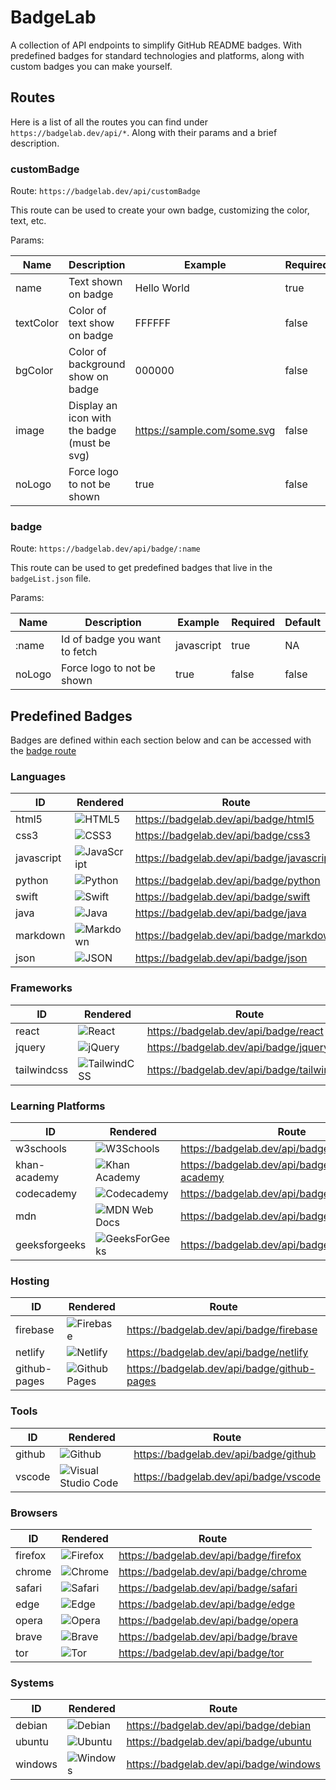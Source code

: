 # BadgeLab

A collection of API endpoints to simplify GitHub README badges. With predefined badges for standard technologies and platforms, along with custom badges you can make yourself.

## Routes

Here is a list of all the routes you can find under `https://badgelab.dev/api/*`. Along with their params and a brief description.

### customBadge

Route:
`https://badgelab.dev/api/customBadge`

This route can be used to create your own badge, customizing the color, text, etc.

Params:

| Name      | Description                                  | Example                       | Required | Default |
| --------- | -------------------------------------------- | ----------------------------- | -------- | ------- |
| name      | Text shown on badge                          | Hello World                   | true     | NA      |
| textColor | Color of text show on badge                  | FFFFFF                        | false    | white   |
| bgColor   | Color of background show on badge            | 000000                        | false    | black   |
| image     | Display an icon with the badge (must be svg) | <https://sample.com/some.svg> | false    | "null"  |
| noLogo    | Force logo to not be shown                   | true                          | false    | false   |

### badge

Route:
`https://badgelab.dev/api/badge/:name`

This route can be used to get predefined badges that live in the `badgeList.json` file.

Params:

| Name   | Description                   | Example    | Required | Default |
| ------ | ----------------------------- | ---------- | -------- | ------- |
| :name  | Id of badge you want to fetch | javascript | true     | NA      |
| noLogo | Force logo to not be shown    | true       | false    | false   |

## Predefined Badges

Badges are defined within each section below and can be accessed with the [badge route](#badge)

### Languages

| ID         | Rendered                                                 | Route                                       |
| ---------- | -------------------------------------------------------- | ------------------------------------------- |
| html5      | ![HTML5](https://badgelab.dev/api/badge/html5)           | <https://badgelab.dev/api/badge/html5>      |
| css3       | ![CSS3](https://badgelab.dev/api/badge/css3)             | <https://badgelab.dev/api/badge/css3>       |
| javascript | ![JavaScript](https://badgelab.dev/api/badge/javascript) | <https://badgelab.dev/api/badge/javascript> |
| python     | ![Python](https://badgelab.dev/api/badge/python)         | <https://badgelab.dev/api/badge/python>     |
| swift      | ![Swift](https://badgelab.dev/api/badge/swift)           | <https://badgelab.dev/api/badge/swift>      |
| java       | ![Java](https://badgelab.dev/api/badge/java)             | <https://badgelab.dev/api/badge/java>       |
| markdown   | ![Markdown](https://badgelab.dev/api/badge/markdown)     | <https://badgelab.dev/api/badge/markdown>   |
| json       | ![JSON](https://badgelab.dev/api/badge/json)             | <https://badgelab.dev/api/badge/json>       |

### Frameworks
| ID          | Rendered                                                   | Route                                        |
| ----------- | ---------------------------------------------------------- | -------------------------------------------- |
| react       | ![React](https://badgelab.dev/api/badge/react)             | <https://badgelab.dev/api/badge/react>       |
| jquery      | ![jQuery](https://badgelab.dev/api/badge/jquery)           | <https://badgelab.dev/api/badge/jquery>      |
| tailwindcss | ![TailwindCSS](https://badgelab.dev/api/badge/tailwindcss) | <https://badgelab.dev/api/badge/tailwindcss> |

### Learning Platforms

| ID            | Rendered                                                       | Route                                          |
| ------------- | -------------------------------------------------------------- | ---------------------------------------------- |
| w3schools     | ![W3Schools](https://badgelab.dev/api/badge/w3schools)         | <https://badgelab.dev/api/badge/w3schools>     |
| khan-academy  | ![Khan Academy](https://badgelab.dev/api/badge/khan-academy)   | <https://badgelab.dev/api/badge/khan-academy>  |
| codecademy    | ![Codecademy](https://badgelab.dev/api/badge/codecademy)       | <https://badgelab.dev/api/badge/codecademy>    |
| mdn           | ![MDN Web Docs](https://badgelab.dev/api/badge/mdn)            | <https://badgelab.dev/api/badge/mdn>           |
| geeksforgeeks | ![GeeksForGeeks](https://badgelab.dev/api/badge/geeksforgeeks) | <https://badgelab.dev/api/badge/geeksforgeeks> |

### Hosting

| ID           | Rendered                                                     | Route                                         |
| ------------ | ------------------------------------------------------------ | --------------------------------------------- |
| firebase     | ![Firebase](https://badgelab.dev/api/badge/firebase)         | <https://badgelab.dev/api/badge/firebase>     |
| netlify      | ![Netlify](https://badgelab.dev/api/badge/netlify)           | <https://badgelab.dev/api/badge/netlify>      |
| github-pages | ![Github Pages](https://badgelab.dev/api/badge/github-pages) | <https://badgelab.dev/api/badge/github-pages> |

### Tools

| ID     | Rendered                                                     | Route                                   |
| ------ | ------------------------------------------------------------ | --------------------------------------- |
| github | ![Github](https://badgelab.dev/api/badge/github)             | <https://badgelab.dev/api/badge/github> |
| vscode | ![Visual Studio Code](https://badgelab.dev/api/badge/vscode) | <https://badgelab.dev/api/badge/vscode> |

### Browsers
| ID      | Rendered                                           | Route                                    |
| ------- | -------------------------------------------------- | ---------------------------------------- |
| firefox | ![Firefox](https://badgelab.dev/api/badge/firefox) | <https://badgelab.dev/api/badge/firefox> |
| chrome  | ![Chrome](https://badgelab.dev/api/badge/chrome)   | <https://badgelab.dev/api/badge/chrome>  |
| safari  | ![Safari](https://badgelab.dev/api/badge/safari)   | <https://badgelab.dev/api/badge/safari>  |
| edge    | ![Edge](https://badgelab.dev/api/badge/edge)       | <https://badgelab.dev/api/badge/edge>    |
| opera   | ![Opera](https://badgelab.dev/api/badge/opera)     | <https://badgelab.dev/api/badge/opera>   |
| brave   | ![Brave](https://badgelab.dev/api/badge/brave)     | <https://badgelab.dev/api/badge/brave>   |
| tor     | ![Tor](https://badgelab.dev/api/badge/tor)         | <https://badgelab.dev/api/badge/tor>     |


### Systems
| ID      | Rendered                                           | Route                                    |
| ------- | -------------------------------------------------- | ---------------------------------------- |
| debian  | ![Debian](https://badgelab.dev/api/badge/debian)   | <https://badgelab.dev/api/badge/debian>  |
| ubuntu  | ![Ubuntu](https://badgelab.dev/api/badge/ubuntu)   | <https://badgelab.dev/api/badge/ubuntu>  |
| windows | ![Windows](https://badgelab.dev/api/badge/windows) | <https://badgelab.dev/api/badge/windows> |

